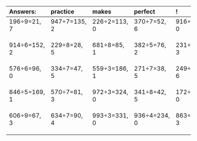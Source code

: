 | Answers: | practice | makes | perfect | ! |
| :--- | :--- | :--- | :--- | :--- |
| 196÷9=21, 7 | 947÷7=135, 2 | 226÷2=113, 0 | 370÷7=52, 6 | 916÷4=229, 0 | 
|   |   |   |   |   | 
|   |   |   |   |   | 
|   |   |   |   |   | 
| 914÷6=152, 2 | 229÷8=28, 5 | 681÷8=85, 1 | 382÷5=76, 2 | 231÷4=57, 3 | 
|   |   |   |   |   | 
|   |   |   |   |   | 
|   |   |   |   |   | 
| 576÷6=96, 0 | 334÷7=47, 5 | 559÷3=186, 1 | 271÷7=38, 5 | 249÷9=27, 6 | 
|   |   |   |   |   | 
|   |   |   |   |   | 
|   |   |   |   |   | 
| 846÷5=169, 1 | 570÷7=81, 3 | 972÷3=324, 0 | 341÷8=42, 5 | 172÷4=43, 0 | 
|   |   |   |   |   | 
|   |   |   |   |   | 
|   |   |   |   |   | 
| 606÷9=67, 3 | 634÷7=90, 4 | 993÷3=331, 0 | 936÷4=234, 0 | 863÷5=172, 3 | 
|   |   |   |   |   | 
|   |   |   |   |   | 
|   |   |   |   |   | 
